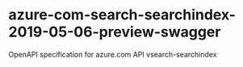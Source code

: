# azure-com-search-searchindex-2019-05-06-preview-swagger
OpenAPI specification for azure.com API vsearch-searchindex
